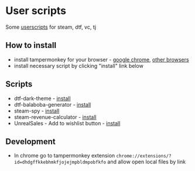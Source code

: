 # User scripts

Some [userscripts](https://en.wikipedia.org/wiki/Userscript) for steam, dtf, vc, tj

## How to install

- install tampermonkey for your browser - [google chrome](https://chrome.google.com/webstore/detail/tampermonkey/dhdgffkkebhmkfjojejmpbldmpobfkfo?hl=en), [other browsers](https://www.tampermonkey.net/?ext=dhdg&browser=chrome)
- install necessary script by clicking "install" link below

## Scripts

- dtf-dark-theme - [install](https://github.com/Ciberusps/user-scripts/raw/main/dtf-dark-theme/dtf-dark-theme.user.js)
- dtf-balaboba-generator - [install](https://github.com/Ciberusps/user-scripts/raw/main/dtf-balaboba-generator/dtf-balaboba-generator.user.js)
- steam-spy - [install](https://github.com/Ciberusps/user-scripts/raw/main/steam-spy/steam-spy.user.js)
- steam-revenue-calculator - [install](https://github.com/Ciberusps/user-scripts/raw/main/steam-revenue-calculator/steam-revenue-calculator.user.js)
- UnrealSales - Add to wishlist button - [install](https://github.com/Ciberusps/user-scripts/raw/main/unrealsales-add-to-wishlist/unrealsales-add-to-wishlist.user.js)

## Development

- In chrome go to tampermonkey extension `chrome://extensions/?id=dhdgffkkebhmkfjojejmpbldmpobfkfo` and allow open local files by link
